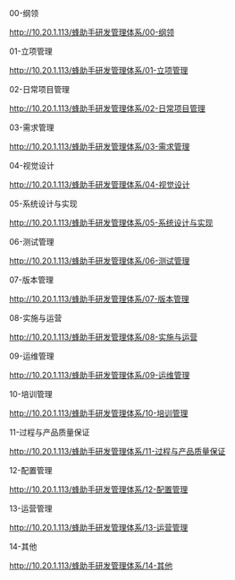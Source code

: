 00-纲领

http://10.20.1.113/蜂助手研发管理体系/00-纲领

01-立项管理

http://10.20.1.113/蜂助手研发管理体系/01-立项管理

02-日常项目管理

http://10.20.1.113/蜂助手研发管理体系/02-日常项目管理

03-需求管理

http://10.20.1.113/蜂助手研发管理体系/03-需求管理

04-视觉设计

http://10.20.1.113/蜂助手研发管理体系/04-视觉设计

05-系统设计与实现

http://10.20.1.113/蜂助手研发管理体系/05-系统设计与实现

06-测试管理

http://10.20.1.113/蜂助手研发管理体系/06-测试管理

07-版本管理

http://10.20.1.113/蜂助手研发管理体系/07-版本管理

08-实施与运营

http://10.20.1.113/蜂助手研发管理体系/08-实施与运营

09-运维管理

http://10.20.1.113/蜂助手研发管理体系/09-运维管理

10-培训管理

http://10.20.1.113/蜂助手研发管理体系/10-培训管理

11-过程与产品质量保证

http://10.20.1.113/蜂助手研发管理体系/11-过程与产品质量保证

12-配置管理

http://10.20.1.113/蜂助手研发管理体系/12-配置管理

13-运营管理

http://10.20.1.113/蜂助手研发管理体系/13-运营管理

14-其他

http://10.20.1.113/蜂助手研发管理体系/14-其他